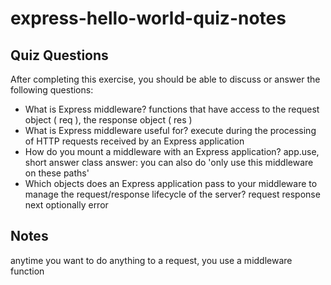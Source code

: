 # express-hello-world-quiz-notes

## Quiz Questions

After completing this exercise, you should be able to discuss or answer the following questions:

- What is Express middleware?
  functions that have access to the request object ( req ), the response object ( res )
- What is Express middleware useful for?
  execute during the processing of HTTP requests received by an Express application
- How do you mount a middleware with an Express application?
  app.use, short answer
  class answer: you can also do 'only use this middleware on these paths'
- Which objects does an Express application pass to your middleware to manage the request/response lifecycle of the server?
  request response next optionally error

## Notes

anytime you want to do anything to a request, you use a middleware function
